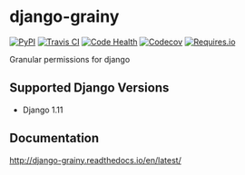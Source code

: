 # django-grainy

[![PyPI](https://img.shields.io/pypi/v/django-grainy.svg?maxAge=60)](https://pypi.python.org/pypi/django-grainy)
[![Travis CI](https://img.shields.io/travis/20c/django-grainy.svg?maxAge=60)](https://travis-ci.org/20c/django-grainy)
[![Code Health](https://landscape.io/github/20c/django-grainy/master/landscape.svg?style=flat)](https://landscape.io/github/20c/django-grainy/master)
[![Codecov](https://img.shields.io/codecov/c/github/20c/django-grainy/master.svg?maxAge=60)](https://codecov.io/github/20c/django-grainy)
[![Requires.io](https://img.shields.io/requires/github/20c/django-grainy.svg?maxAge=60)](https://requires.io/github/20c/django-grainy/requirements)

Granular permissions for django

## Supported Django Versions

- Django 1.11

## Documentation

http://django-grainy.readthedocs.io/en/latest/
